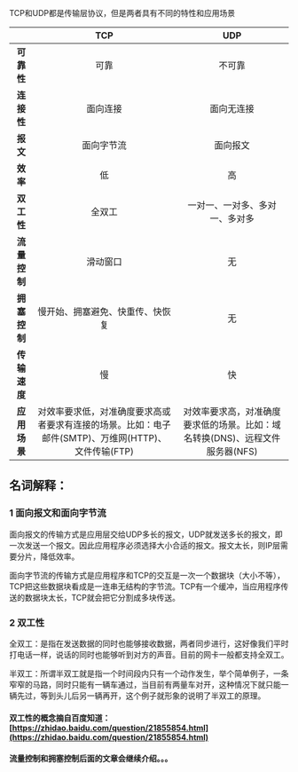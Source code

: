 TCP和UDP都是传输层协议，但是两者具有不同的特性和应用场景

|  | TCP | UDP |
| :---: | :---: | :---: |
| **可靠性** | 可靠 | 不可靠 |
| **连接性** | 面向连接 | 面向无连接 |
| **报文** | 面向字节流 | 面向报文 |
| **效率** | 低 | 高 |
| **双工性** | 全双工 | 一对一、一对多、多对一、多对多 |
| **流量控制** | 滑动窗口 | 无 |
| **拥塞控制** | 慢开始、拥塞避免、快重传、快恢复 | 无 |
| **传输速度** | 慢 | 快 |
| **应用场景** | 对效率要求低，对准确度要求高或者要求有连接的场景。比如：电子邮件\(SMTP\)、万维网\(HTTP\)、文件传输\(FTP\) | 对效率要求高，对准确度要求低的场景。比如：域名转换\(DNS\)、远程文件服务器\(NFS\) |

## 名词解释：

### 1 面向报文和面向字节流

面向报文的传输方式是应用层交给UDP多长的报文，UDP就发送多长的报文，即一次发送一个报文。因此应用程序必须选择大小合适的报文。报文太长，则IP层需要分片，降低效率。

面向字节流的传输方式是应用程序和TCP的交互是一次一个数据块（大小不等），TCP把这些数据块看成是一连串无结构的字节流。TCP有一个缓冲，当应用程序传送的数据块太长，TCP就会把它分割成多块传送。

### 2 双工性

全双工：是指在发送数据的同时也能够接收数据，两者同步进行，这好像我们平时打电话一样，说话的同时也能够听到对方的声音。目前的网卡一般都支持全双工。

半双工：所谓半双工就是指一个时间段内只有一个动作发生，举个简单例子，一条窄窄的马路，同时只能有一辆车通过，当目前有两量车对开，这种情况下就只能一辆先过，等到头儿后另一辆再开，这个例子就形象的说明了半双工的原理。

#### 双工性的概念摘自百度知道：[https://zhidao.baidu.com/question/21855854.html](https://zhidao.baidu.com/question/21855854.html)

#### 流量控制和拥塞控制后面的文章会继续介绍。。。



